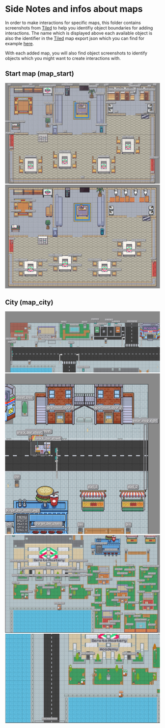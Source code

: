 # Side Notes and infos about maps

In order to make interactions for specific maps, this folder contains screenshots from [Tiled](https://www.mapeditor.org/) to help you identifiy object boundaries for adding interactions.
The name which is displayed above each available object is also the identifier in the [Tiled](https://www.mapeditor.org/) map export json which you can find for example [here](../public/maps/map_start.json).

With each added map, you will also find object screenshots to identify objects which you might want to create interactions with.

## Start map (map_start)

![global map objects](./map_start/objects_map_start_1.png)
![chairs in map start](./map_start/objects_chairs_map_start.png)

## City (map_city)
![map setcion 1 objects](./map_city/objects_map_city_1.png)
![map section 2 objects](./map_city/objects_map_city_2.png)
![map section 3 objects](./map_city/objects_map_city_3.png)
![map section 4 (enter new maps) objects](./map_city/objects_map_city_4.png)